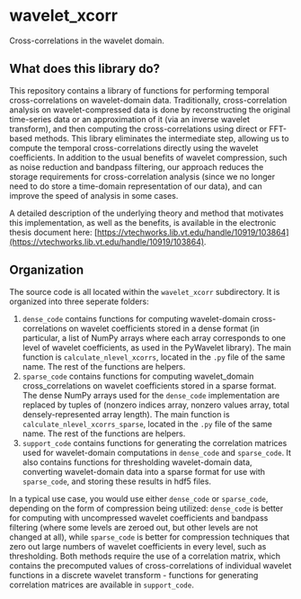 # wavelet_xcorr
Cross-correlations in the wavelet domain.

## What does this library do?

This repository contains a library of functions for performing temporal cross-correlations on wavelet-domain data. Traditionally, cross-correlation analysis on wavelet-compressed data is done by reconstructing the original time-series data or an approximation of it (via an inverse wavelet transform), and then computing the cross-correlations using direct or FFT-based methods. This library eliminates the intermediate step, allowing us to compute the temporal cross-correlations directly using the wavelet coefficients. In addition to the usual benefits of wavelet compression, such as noise reduction and bandpass filtering, our approach reduces the storage requirements for cross-correlation analysis (since we no longer need to do store a time-domain representation of our data), and can improve the speed of analysis in some cases.

A detailed description of the underlying theory and method that motivates this implementation, as well as the benefits, is available in the electronic thesis document here: [https://vtechworks.lib.vt.edu/handle/10919/103864](https://vtechworks.lib.vt.edu/handle/10919/103864).

## Organization

The source code is all located within the `wavelet_xcorr` subdirectory. It is organized into three seperate folders:

1. `dense_code` contains functions for computing wavelet-domain cross-correlations on wavelet coefficients stored in a dense format (in particular, a list of NumPy arrays where each array corresponds to one level of wavelet coefficients, as used in the PyWavelet library). The main function is `calculate_nlevel_xcorrs`, located in the `.py` file of the same name. The rest of the functions are helpers.
2. `sparse_code` contains functions for computing wavelet_domain cross_correlations on wavelet coefficients stored in a sparse format. The dense NumPy arrays used for the `dense_code` implementation are replaced by tuples of (nonzero indices array, nonzero values array, total densely-represented array length). The main function is `calculate_nlevel_xcorrs_sparse`, located in the `.py` file of the same name. The rest of the functions are helpers.
3. `support_code` contains functions for generating the correlation matrices used for wavelet-domain computations in `dense_code` and `sparse_code`. It also contains functions for thresholding wavelet-domain data, converting wavelet-domain data into a sparse format for use with `sparse_code`, and storing these results in hdf5 files.

In a typical use case, you would use either `dense_code` or `sparse_code`, depending on the form of compression being utilized: `dense_code` is better for computing with uncompressed wavelet coefficients and bandpass filtering (where some levels are zeroed out, but other levels are not changed at all), while `sparse_code` is better for compression techniques that zero out large numbers of wavelet coefficients in every level, such as thresholding. Both methods require the use of a correlation matrix, which contains the precomputed values of cross-correlations of individual wavelet functions in a discrete wavelet transform - functions for generating correlation matrices are available in `support_code`.

